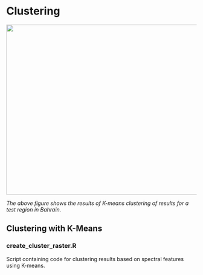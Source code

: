 # Clustering
<p align="center">
  <img width="700" height="450" src="https://github.com/jen-abrahamson/MUTATED/assets/86742376/d092e846-2b7c-496a-a92c-a8f2eaf9568b">
  
  *The above figure shows the results of K-means clustering of results for a test region in Bahrain.* 
</p>

## Clustering with K-Means
### create_cluster_raster.R
Script containing code for clustering results based on spectral features using K-means.
